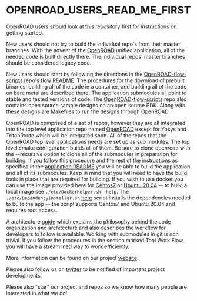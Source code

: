 # OPENROAD_USERS_READ_ME_FIRST
OpenROAD users should look at this repository first for instructions on getting started.

New users should not try to build the individual repo's from their master branches.
With the advent of the [OpenROAD](https://github.com/The-OpenROAD-Project/OpenROAD) unified application, all of the needed code is built directly there.
The individual repos' master branches should be considered legacy code.

New users should start by following the directions in the [OpenROAD-flow-scripts](https://github.com/The-OpenROAD-Project/OpenROAD-flow-scripts) repo's [flow README](https://github.com/The-OpenROAD-Project/OpenROAD-flow-scripts/blob/master/README.md).
The procedures for the download of prebuilt binaries, building all of the code in a container, and building all of the code on bare metal are described there.
The application submodules all point to stable and tested versions of code.
The [OpenROAD-flow-scripts](https://github.com/The-OpenROAD-Project/OpenROAD-flow-scripts) repo also contains open source sample designs on an open source PDK.
Along with these designs are Makefiles to run the designs through OpenROAD.

OpenROAD is comprised of a set of repos, however they are all integrated into the top level application repo named [OpenROAD](https://github.com/The-OpenROAD-Project/OpenROAD) except for Yosys and TritonRoute which will be integrated soon.
All of the repos that the OpenROAD top level applications needs are set up as sub modules.
The top level cmake configuration builds all of them.
Be sure to clone openroad with the --recursive option to clone all of the submodules in preparation for building.
If you follow this procedure and the rest of the instructions as specified in the [application README](https://github.com/The-OpenROAD-Project/OpenROAD/blob/master/README.md) you will be able to build the application and all of its submodules.
Keep in mind that you will need to have the build tools in place that are required for building.
If you wish to use docker you can use the image provided here for [Centos7](https://hub.docker.com/r/openroad/centos7-dev) or [Ubuntu 20.04](https://hub.docker.com/r/openroad/ubuntu20-dev) -- to build a local image see `./etc/DockerHelper.sh -help`.
The `./etc/DependencyInstaller.sh` [here](https://github.com/The-OpenROAD-Project/OpenROAD/blob/master/etc/DependencyInstaller.sh) script installs the dependencies needed to build the app -- the script supports Centos7 and Ubuntu 20.04 and requires root access.

A architecture [guide](https://openroad.readthedocs.io/en/latest/contrib/OpenroadArch.html) which explains the philosophy behind the code organization and architecture and also describes the workflow for developers to follow is available.
Working with submodules in git is non trivial.
If you follow the procedures in the section marked Tool Work Flow, you will have a streamlined way to work efficiently.

More information can be found on our project [website](https://theopenroadproject.org/).

Please also follow us on [twitter](https://twitter.com/OpenROAD_EDA) to be notified of important project developments.

Please also "star" our project and repos so we know how many people are interested in what we do!
